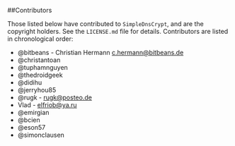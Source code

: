 ##Contributors

Those listed below have contributed to `SimpleDnsCrypt`, and are the copyright holders. See the `LICENSE.md` file for details. Contributors are listed in chronological order:

 * @bitbeans - Christian Hermann <c.hermann@bitbeans.de>
 * @christantoan
 * @tuphamnguyen
 * @thedroidgeek
 * @didihu
 * @jerryhou85
 * @rugk - <rugk@posteo.de>
 * Vlad - <elfriob@ya.ru>
 * @emirgian
 * @bcien
 * @eson57
 * @simonclausen
